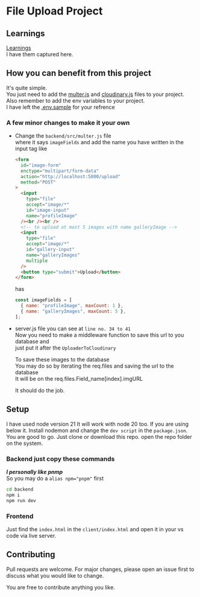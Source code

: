 # File Upload Project

## Learnings

[Learnings](Learnings)  
I have them captured here.

## How you can benefit from this project

It's quite simple.  
You just need to add the [multer.js](backend/src/multer.js) and [cloudinary.js](backend/src/cloudinary.js) files to your project.  
Also remember to add the env variables to your project.  
I have left the [.env.sample](backend/.env.sample) for your refrence

### A few minor changes to make it your own

- Change the `backend/src/multer.js` file  
   where it says `imageFields` and add the name you have written in the input tag like

  ```html
  <form
    id="image-form"
    enctype="multipart/form-data"
    action="http://localhost:5000/upload"
    method="POST"
  >
    <input
      type="file"
      accept="image/*"
      id="image-input"
      name="profileImage"
    /><br /><br />
    <!-- to upload at most 5 images with name galleryImage -->
    <input
      type="file"
      accept="image/*"
      id="gallery-input"
      name="galleryImages"
      multiple
    />
    <button type="submit">Upload</button>
  </form>
  ```

  has

  ```js
  const imageFields = [
    { name: "profileImage", maxCount: 1 },
    { name: "galleryImages", maxCount: 5 },
  ];
  ```

- server.js file
  you can see at `line no. 34 to 41`  
  Now you need to make a middleware function to save this url to you database and  
  just put it after the `UploaderToCloudinary`

  To save these images to the database  
  You may do so by iterating the req.files and saving the url to the database  
  It will be on the req.files.Field_name[index].imgURL

  It should do the job.

## Setup

I have used node version 21 It will work with node 20 too. If you
are using below it. Install nodemon and change the `dev script` in the
`package.json`. You are good to go. Just clone or download this repo. open the
repo folder on the system.

### Backend just copy these commands

**_I personally like pnmp_**  
So you may do a `alias npm="pnpm"` first

```sh
cd backend
npm i
npm run dev
```

### Frontend

Just find the `index.html` in the `client/index.html` and open it in your vs code via live server.

## Contributing

Pull requests are welcome.
For major changes, please open an issue first to discuss what you would like to change.

You are free to contribute anything you like.
